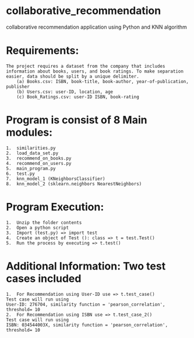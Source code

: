 # collaborative_recommendation
collaborative recommendation application using Python and KNN algorithm 

# Requirements:
    The project requires a dataset from the company that includes information about books, users, and book ratings. To make separation easier, data should be split by a unique delimiter.
        (a)	Books.csv: ISBN, book-title, book-author, year-of-publication, publisher
        (b)	Users.csv: user-ID, location, age
        (c)	Book_Ratings.csv: user-ID ISBN, book-rating

# Program is consist of 8 Main modules:	
    1.	similarities.py
    2.	load_data_set.py
    3.	recommend_on_books.py
    4.	recommend_on_users.py
    5.	main_program.py
    6.	test.py
    7.	knn_model_1 (KNeighborsClassifier)
    8.	knn_model_2 (sklearn.neighbors NearestNeighbors)


# Program Execution:
    1.	Unzip the folder contents
    2.	Open a python script
    3.	Import (test.py) => import test
    4.	Create an object of Test (): class => t = test.Test()
    5.	Run the process by executing => t.test()
# Additional Information: Two test cases included
    1.	For Recommendation using User-ID use => t.test_case()
    Test case will run using 
    User-ID: 276704, similarity function = 'pearson_correlation', threshold= 10
    2.	For Recommendation using ISBN use => t.test_case_2()
    Test case will run using 
    ISBN: 034544003X, similarity function = 'pearson_correlation', threshold= 10

